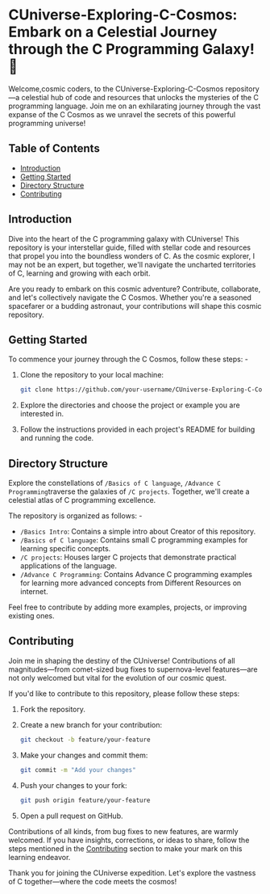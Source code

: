 # CUniverse-Exploring-C-Cosmos: Embark on a Celestial Journey through the C Programming Galaxy! 🚀

Welcome,cosmic coders, to the CUniverse-Exploring-C-Cosmos repository—a celestial hub of code and resources that unlocks the mysteries of the C programming language. Join me on an exhilarating journey through the vast expanse of the C Cosmos as we unravel the secrets of this powerful programming universe!

## Table of Contents
- [Introduction](#introduction)
- [Getting Started](#getting-started)
- [Directory Structure](#directory-structure)
- [Contributing](#contributing)

## Introduction
Dive into the heart of the C programming galaxy with CUniverse! This repository is your interstellar guide, filled with stellar code and resources that propel you into the boundless wonders of C. As the cosmic explorer, I may not be an expert, but together, we'll navigate the uncharted territories of C, learning and growing with each orbit.

Are you ready to embark on this cosmic adventure? Contribute, collaborate, and let's collectively navigate the C Cosmos. Whether you're a seasoned spacefarer or a budding astronaut, your contributions will shape this cosmic repository.

## Getting Started
To commence your journey through the C Cosmos, follow these steps: -

1. Clone the repository to your local machine:

    ```bash
    git clone https://github.com/your-username/CUniverse-Exploring-C-Cosmos.git
    ```

2. Explore the directories and choose the project or example you are interested in.

3. Follow the instructions provided in each project's README for building and running the code.

## Directory Structure
Explore the constellations of `/Basics of C language`, `/Advance C Programming`traverse the galaxies of `/C projects`. Together, we'll create a celestial atlas of C programming excellence.

The repository is organized as follows: -

- `/Basics Intro`: Contains a simple intro about Creator of this repository.
- `/Basics of C language`: Contains small C programming examples for learning specific concepts.
- `/C projects`: Houses larger C projects that demonstrate practical applications of the language.
- `/Advance C Programming`: Contains Advance C programming examples for learning more advanced concepts from Different Resources on internet.

Feel free to contribute by adding more examples, projects, or improving existing ones.

## Contributing
Join me in shaping the destiny of the CUniverse! Contributions of all magnitudes—from comet-sized bug fixes to supernova-level features—are not only welcomed but vital for the evolution of our cosmic quest.

If you'd like to contribute to this repository, please follow these steps:

1. Fork the repository.

2. Create a new branch for your contribution:

    ```bash
    git checkout -b feature/your-feature
    ```

3. Make your changes and commit them:

    ```bash
    git commit -m "Add your changes"
    ```

4. Push your changes to your fork:

    ```bash
    git push origin feature/your-feature
    ```

5. Open a pull request on GitHub.

Contributions of all kinds, from bug fixes to new features, are warmly welcomed. If you have insights, corrections, or ideas to share, follow the steps mentioned in the [Contributing](#contributing) section to make your mark on this learning endeavor.

<!-- ## License
This repository is licensed under the MIT License - see the [LICENSE](LICENSE) file for details. -->

Thank you for joining the CUniverse expedition. Let's explore the vastness of C together—where the code meets the cosmos! 
